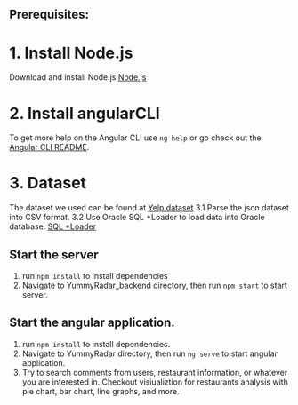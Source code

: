 ## Prerequisites:
# 1. Install Node.js
Download and install Node.js [Node.js](https://nodejs.org/en/download/)
# 2. Install angularCLI
To get more help on the Angular CLI use `ng help` or go check out the [Angular CLI README](https://github.com/angular/angular-cli/blob/master/README.md).
# 3. Dataset
The dataset we used can be found at [Yelp dataset](https://www.yelp.com/dataset/documentation/json)
3.1 Parse the json dataset into CSV format.
3.2 Use Oracle SQL *Loader to load data into Oracle database. [SQL *Loader](https://docs.oracle.com/cd/B19306_01/server.102/b14215/ldr_concepts.htm)
## Start the server
1. run `npm install` to install dependencies
2. Navigate to YummyRadar_backend directory, then run `npm start` to start server.
## Start the angular application.
1. run `npm install` to install dependencies.
2. Navigate to YummyRadar directory, then run `ng serve` to start angular application. 
3. Try to search comments from users, restaurant information, or whatever you are interested in. Checkout visiualiztion for restaurants analysis with pie chart, bar chart, line graphs, and more. 